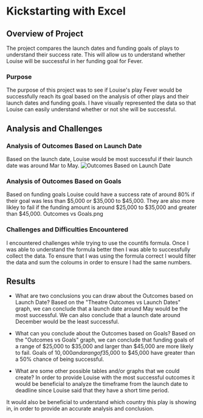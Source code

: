 # Kickstarting with Excel

## Overview of Project
The project compares the launch dates and funding goals of plays to understand their success rate. This will allow us to understand whether Louise will be successful in her funding goal for Fever. 

### Purpose
The purpose of this project was to see if Louise's play Fever would be successfully reach its goal based on the analysis of other plays and their launch dates and funding goals. I have visually represented the data so that Louise can easily understand whether or not she will be successful.

## Analysis and Challenges


### Analysis of Outcomes Based on Launch Date
Based on the launch date, Louise would be most successful if their launch date was around Mar to May.
![Outcomes Based on Launch Date](https://user-images.githubusercontent.com/68453460/91668504-3d92f500-eadb-11ea-9fc9-4d9aebc65b92.png)



### Analysis of Outcomes Based on Goals
Based on funding goals Louise could have a success rate of around 80% if their goal was less than $5,000 or $35,000 to $45,000. They are also more likley to fail if the funding amount is around $25,000 to $35,000 and greater than $45,000. 
Outcomes vs Goals.png

### Challenges and Difficulties Encountered
I encountered challenges while trying to use the countifs formula. Once I was able to understand the formula better then I was able to successfully collect the data. To ensure that I was using the formula correct I would filter the data and sum the coloums in order to ensure I had the same numbers. 

## Results

- What are two conclusions you can draw about the Outcomes based on Launch Date?
Based on the "Theatre Outcomes vs Launch Dates" graph, we can conclude that a launch date around May would be the most successful. We can also conclude that a launch date around December would be the least successful.

- What can you conclude about the Outcomes based on Goals?
Based on the "Outcomes vs Goals" graph, we can conclude that funding goals of a range of $25,000 to $35,000 and larger than $45,000 are more likely to fail. Goals of $10,000 and a rang of$35,000 to $45,000 have greater than a 50% chance of being successful. 

- What are some other possible tables and/or graphs that we could create?
In order to provide Louise with the most successful outcomes it would be beneficial to analyze the timeframe from the launch date to deadline since Louise said that they have a short time period. 

It would also be beneficial to understand which country this play is showing in, in order to provide an accurate analysis and conclusion.
